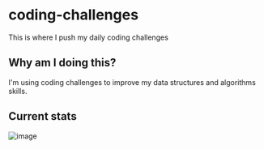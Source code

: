 # coding-challenges

This is where I push my daily coding challenges

## Why am I doing this?

I'm using coding challenges to improve my data structures and algorithms skills.

## Current stats 
![image](https://www.codewars.com/users/DevinCLane/badges/large)